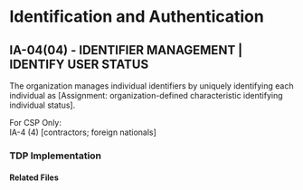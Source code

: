 # Identification and Authentication
## IA-04(04) - IDENTIFIER MANAGEMENT | IDENTIFY USER STATUS 

The organization manages individual identifiers by uniquely identifying each individual as
[Assignment: organization-defined characteristic identifying individual status].  

For CSP Only:  
IA-4 (4) [contractors; foreign nationals]  

### TDP Implementation

	
#### Related Files


